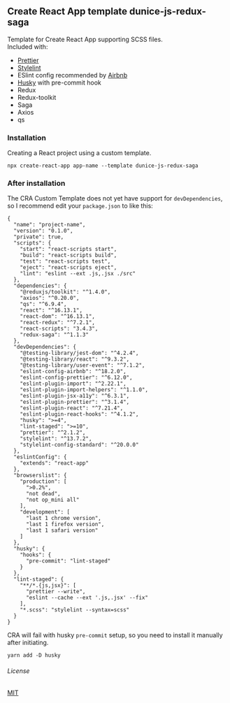 ## Create React App template dunice-js-redux-saga  

Template for Create React App supporting SCSS files.  
Included with:  
 - [Prettier](https://github.com/prettier/prettier)  
 - [Stylelint](https://github.com/stylelint/stylelint)  
 - ESlint config recommended by [Airbnb](https://github.com/iamturns/eslint-config-airbnb-typescript)  
 - [Husky](https://github.com/typicode/husky) with pre-commit hook
 - Redux
 - Redux-toolkit
 - Saga
 - Axios
 - qs

### Installation  

Creating a React project using a custom template.  

```
npx create-react-app app-name --template dunice-js-redux-saga
```

### After installation  
The CRA Custom Template does not yet have support for `devDependencies`, so I recommend edit your `package.json` to like this:  
```
{
  "name": "project-name",
  "version": "0.1.0",
  "private": true,
  "scripts": {
    "start": "react-scripts start",
    "build": "react-scripts build",
    "test": "react-scripts test",
    "eject": "react-scripts eject",
    "lint": "eslint --ext .js,.jsx ./src"
  },
  "dependencies": {
    "@reduxjs/toolkit": "^1.4.0",
    "axios": "^0.20.0",
    "qs": "^6.9.4",
    "react": "^16.13.1",
    "react-dom": "^16.13.1",
    "react-redux": "^7.2.1",
    "react-scripts": "3.4.3",
    "redux-saga": "^1.1.3"
  },
  "devDependencies": {
    "@testing-library/jest-dom": "^4.2.4",
    "@testing-library/react": "^9.3.2",
    "@testing-library/user-event": "^7.1.2",
    "eslint-config-airbnb": "^18.2.0",
    "eslint-config-prettier": "^6.12.0",
    "eslint-plugin-import": "^2.22.1",
    "eslint-plugin-import-helpers": "^1.1.0",
    "eslint-plugin-jsx-a11y": "^6.3.1",
    "eslint-plugin-prettier": "^3.1.4",
    "eslint-plugin-react": "^7.21.4",
    "eslint-plugin-react-hooks": "^4.1.2",
    "husky": ">=4",
    "lint-staged": ">=10",
    "prettier": "^2.1.2",
    "stylelint": "^13.7.2",
    "stylelint-config-standard": "^20.0.0"
  },
  "eslintConfig": {
    "extends": "react-app"
  },
  "browserslist": {
    "production": [
      ">0.2%",
      "not dead",
      "not op_mini all"
    ],
    "development": [
      "last 1 chrome version",
      "last 1 firefox version",
      "last 1 safari version"
    ]
  },
  "husky": {
    "hooks": {
      "pre-commit": "lint-staged"
    }
  },
  "lint-staged": {
    "**/*.{js,jsx}": [
      "prettier --write",
      "eslint --cache --ext '.js,.jsx' --fix"
    ],
    "*.scss": "stylelint --syntax=scss"
  }
}
```  

CRA will fail with husky `pre-commit` setup, so you need to install it manually after initiating.  

```
yarn add -D husky
```
  
###### License  
[MIT](https://choosealicense.com/licenses/mit)
